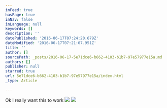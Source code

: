 ```yaml
---
inFeed: true
hasPage: true
inNav: false
inLanguage: null
keywords: []
description: ''
datePublished: '2016-06-17T07:24:20.679Z'
dateModified: '2016-06-17T07:21:07.951Z'
title: ''
author: []
sourcePath: _posts/2016-06-17-5e71dce6-b662-4103-b1b7-97e57977e15a.md
authors: []
publisher: null
starred: true
url: 5e71dce6-b662-4103-b1b7-97e57977e15a/index.html
_type: Article

---
```

Ok I really want this to work
![](https://the-grid-user-content.s3-us-west-2.amazonaws.com/913d66f0-7feb-44de-a978-af6ddb3597c8.gif)
![](https://the-grid-user-content.s3-us-west-2.amazonaws.com/f865c1d5-4c82-43a5-a047-e59b75f69e33.gif)